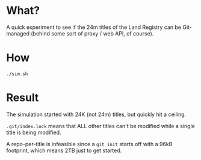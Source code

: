 # What?

A quick experiment to see if the 24m titles of the Land Registry can be Git-managed (behind some sort of proxy / web API, of course).

# How

    ./sim.sh

# Result

The simulation started with 24K (not 24m) titles, but quickly hit a ceiling.

```.git/index.lock``` means that ALL other titles can't be modified while a single title is being modified.

A repo-per-title is infeasible since a ```git init``` starts off with a 96kB footprint, which means 2TB just to get started.
